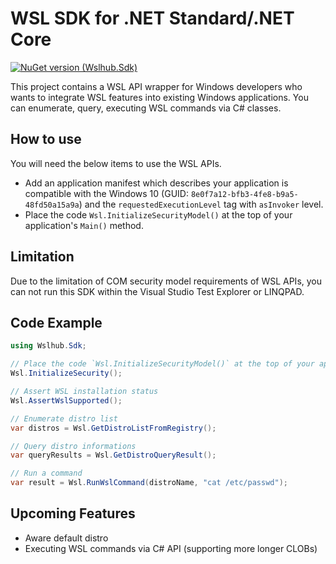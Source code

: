 # WSL SDK for .NET Standard/.NET Core

[![NuGet version (Wslhub.Sdk)](https://img.shields.io/nuget/v/Wslhub.Sdk.svg?style=flat-square)](https://www.nuget.org/packages/Wslhub.Sdk/)

This project contains a WSL API wrapper for Windows developers who wants to integrate WSL features into existing Windows applications. You can enumerate, query, executing WSL commands via C# classes.

## How to use

You will need the below items to use the WSL APIs.

- Add an application manifest which describes your application is compatible with the Windows 10 (GUID: `8e0f7a12-bfb3-4fe8-b9a5-48fd50a15a9a`) and the `requestedExecutionLevel` tag with `asInvoker` level.
- Place the code `Wsl.InitializeSecurityModel()` at the top of your application's `Main()` method.

## Limitation

Due to the limitation of COM security model requirements of WSL APIs, you can not run this SDK within the Visual Studio Test Explorer or LINQPAD.

## Code Example

```csharp
using Wslhub.Sdk;

// Place the code `Wsl.InitializeSecurityModel()` at the top of your application's `Main()` method.
Wsl.InitializeSecurity();

// Assert WSL installation status
Wsl.AssertWslSupported();

// Enumerate distro list
var distros = Wsl.GetDistroListFromRegistry();

// Query distro informations
var queryResults = Wsl.GetDistroQueryResult();

// Run a command
var result = Wsl.RunWslCommand(distroName, "cat /etc/passwd");
```

## Upcoming Features

- Aware default distro
- Executing WSL commands via C# API (supporting more longer CLOBs)
